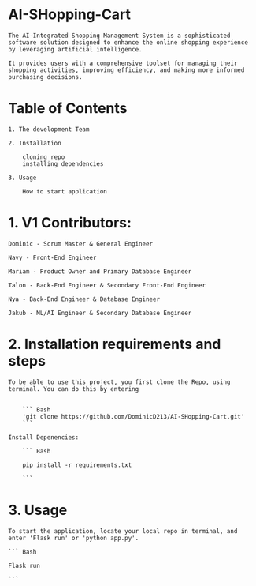 # AI-SHopping-Cart

    The AI-Integrated Shopping Management System is a sophisticated software solution designed to enhance the online shopping experience by leveraging artificial intelligence. 
    
    It provides users with a comprehensive toolset for managing their shopping activities, improving efficiency, and making more informed purchasing decisions. 

# Table of Contents

    1. The development Team

    2. Installation

        cloning repo
        installing dependencies

    3. Usage

        How to start application


# 1. V1 Contributors:

    Dominic - Scrum Master & General Engineer

    Navy - Front-End Engineer

    Mariam - Product Owner and Primary Database Engineer

    Talon - Back-End Engineer & Secondary Front-End Engineer

    Nya - Back-End Engineer & Database Engineer

    Jakub - ML/AI Engineer & Secondary Database Engineer
    

# 2. Installation requirements and steps

    To be able to use this project, you first clone the Repo, using terminal. You can do this by entering


        ``` Bash
        'git clone https://github.com/DominicD213/AI-SHopping-Cart.git'
        ```

    Install Depenencies:

        ``` Bash

        pip install -r requirements.txt
         
        ```

# 3. Usage

    To start the application, locate your local repo in terminal, and enter 'Flask run' or 'python app.py'.

    ``` Bash

    Flask run

    ```







